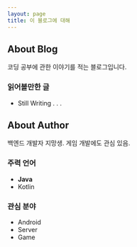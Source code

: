 ```yaml
---
layout: page
title: 이 블로그에 대해
---
```


## About Blog

코딩 공부에 관한 이야기를 적는 블로그입니다.

### 읽어볼만한 글
- Still Writing . . .

## About Author

백엔드 개발자 지망생. 게임 개발에도 관심 있음.

### 주력 언어
- **Java**
- Kotlin

### 관심 분야
- Android
- Server
- Game
